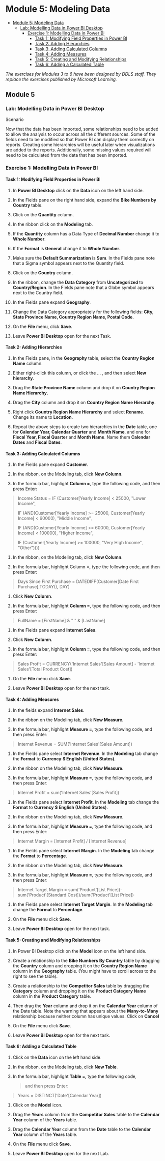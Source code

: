 # Module 5: Modeling Data

   - [Module 5: Modeling Data](#Module-5-Modeling-Data)
      - [Lab: Modelling Data in Power BI Desktop](#Lab-Modelling-Data-in-Power-BI-Desktop)
         - [Exercise 1: Modelling Data in Power BI](#Exercise-1-Modelling-Data-in-Power-BI)
            - [Task 1: Modifying Field Properties in Power BI](#Task-1-Modifying-Field-Properties-in-Power-BI)
            - [Task 2: Adding Hierarchies](#Task-2-Adding-Hierarchies)
            - [Task 3: Adding Calculated Columns](#Task-3-Adding-Calculated-Columns)
            - [Task 4: Adding Measures](#Task-4-Adding-Measures)
            - [Task 5: Creating and Modifying Relationships](#Task-5-Creating-and-Modifying-Relationships)
            - [Task 6: Adding a Calculated Table](#Task-6-Adding-a-Calculated-Table)

*The exercises for Modules 3 to 6 have been designed by DDLS staff.*
*They replace the exercises published by Microsoft Learning.*

## Module 5

### Lab: Modelling Data in Power BI Desktop

Scenario

Now that the data has been imported, some relationships need to be added
to allow the analysis to occur across all the different sources. Some of
the fields need to be modified so that Power BI can display them
correctly on reports. Creating some hierarchies will be useful later
when visualizations are added to the reports. Additionally, some missing
values required will need to be calculated from the data that has been
imported.

### Exercise 1: Modelling Data in Power BI

#### Task 1: Modifying Field Properties in Power BI

1.  In **Power BI Desktop** click on the **Data** icon on the left hand side.

2.  In the Fields pane on the right hand side, expand the
    **Bike Numbers by Country** table.

3.  Click on the **Quantity** column.

4.  In the ribbon click on the **Modeling** tab.

5.  If the **Quantity** column has a Data Type of **Decimal Number** change
    it to **Whole Number**.

6.  If the **Format** is **General** change it to **Whole Number**.

7.  Make sure the **Default Summarization** is **Sum**. In the Fields pane note
    that a Sigma symbol appears next to the Quantity field.

8.  Click on the **Country** column.

9.  In the ribbon, change the **Data Category** from **Uncategorized** to
    **Country/Region**. In the Fields pane note that a Globe symbol appears
    next to the Country field.

10. In the Fields pane expand **Geography**.

11. Change the Data Category appropriately for the following fields:
    **City, State Province Name, Country Region Name, Postal Code**.

12. On the **File** menu, click **Save**.

13. Leave **Power BI Desktop** open for the next Task.

#### Task 2: Adding Hierarchies

1.  In the Fields pane, in the **Geography** table, select the
    **Country Region Name** column.

2.  Either right-click this column, or click the … , and then select **New hierarchy**.

3.  Drag the **State Province Name** column and drop it on **Country Region Name Hierarchy**.

4.  Drag the **City** column and drop it on **Country Region Name Hierarchy**.

5.  Right click **Country Region Name Hierarchy** and select **Rename**. Change
    its name to **Location**.

6.  Repeat the above steps to create two hierarchies in the **Date** table,
    one for **Calendar Year, Calendar Quarter** and **Month Name**, and one for
    **Fiscal Year, Fiscal Quarter** and **Month Name**. Name them **Calendar Dates** and
    **Fiscal Dates**.

#### Task 3: Adding Calculated Columns

1.  In the Fields pane expand **Customer**.

2.  In the ribbon, on the Modeling tab, click **New Column**.

3.  In the formula bar, highlight **Column =**, type the following code,
    and then press Enter:

> Income Status = IF (Customer\[Yearly Income\] &lt; 25000, "Lower
> Income",
>
> IF (AND(Customer\[Yearly Income\] &gt;= 25000, Customer\[Yearly Income\]
> &lt; 60000), "Middle Income",
>
> IF (AND(Customer\[Yearly Income\] &gt;= 60000, Customer\[Yearly Income\]
> &lt; 100000), "Higher Income",
>
> IF (Customer\[Yearly Income\] &gt;= 100000, "Very High Income",
> "Other"))))

1.  In the ribbon, on the Modeling tab, click **New Column**.

2.  In the formula bar, highlight Column =, type the following code, and
    then press Enter:

> Days Since First Purchase = DATEDIFF(Customer\[Date First Purchase\],TODAY(), DAY)

1.  Click **New Column**.

2.  In the formula bar, highlight **Column =**, type the following code,
    and then press Enter:

> FullName = \[FirstName\] & " " & \[LastName\]

1.  In the Fields pane expand **Internet Sales**.

2.  Click **New Column**.

3.  In the formula bar, highlight **Column =**, type the following code,
    and then press Enter:

> Sales Profit = CURRENCY('Internet Sales'[Sales Amount] - 'Internet Sales'[Total Product Cost])

1.  On the **File** menu click **Save**.

2.  Leave **Power BI Desktop** open for the next task.

#### Task 4: Adding Measures

1.  In the fields expand **Internet Sales**.

2.  In the ribbon on the Modeling tab, click **New Measure**.

3.  In the formula bar, highlight **Measure =**, type the following
    code, and then press Enter:

> Internet Revenue = SUM('Internet Sales'\[Sales Amount\])

1.  In the Fields pane select **Internet Revenue**. In the **Modeling** tab
    change the **Format** to **Currency**  **$ English (United States)**.

2.  In the ribbon on the Modeling tab, click **New Measure**.

3.  In the formula bar, highlight **Measure =**, type the following
    code, and then press Enter:

> Internet Profit = sum('Internet Sales'[Sales Profit])

1.  In the Fields pane select **Internet Profit**. In the **Modeling** tab change
    the **Format** to **Currency**  **$ English (United States)**.

2.  In the ribbon on the Modeling tab, click **New Measure**.

3.  In the formula bar, highlight **Measure =**, type the following
    code, and then press Enter:

> Internet Margin = \[Internet Profit\] / \[Internet Revenue\]

1.  In the Fields pane select **Internet Margin**. In the **Modeling** tab change
    the **Format** to **Percentage**.

2.  In the ribbon on the Modeling tab, click **New Measure**.

3.  In the formula bar, highlight **Measure =**, type the following
    code, and then press Enter:

> Internet Target Margin = sum('Product'[List Price])-sum('Product'[Standard Cost])/sum('Product'[List Price])

1.  In the Fields pane select **Internet Target Margin**. In the **Modeling** tab
    change the **Format** to **Percentage**.

2.  On the **File** menu click **Save**.

3.  Leave **Power BI Desktop** open for the next task.

#### Task 5: Creating and Modifying Relationships

1.  In Power BI Desktop click on the **Model** icon on the left hand
    side.

2.  Create a relationship to the **Bike Numbers By Country** table by dragging
    the **Country** column and dropping it on the **Country Region Name** column
    in the **Geography** table. (You might have to scroll across to the
    right to see the table).

3.  Create a relationship to the **Competitor Sales** table by dragging the
    **Category** column and dropping it on the **Product Category Name** column in
    the **Product Category** table.

4.  Then drag the **Year** column and drop it on the **Calendar Year** column of
    the Date table. Note the warning that appears about the **Many-to-Many** relationship because neither column
    has unique values.  Click on **Cancel**

5.  On the **File** menu click **Save**.

6.  Leave **Power BI Desktop** open for the next task.

#### Task 6: Adding a Calculated Table

1.  Click on the **Data** icon on the left hand side.

2.  In the ribbon, on the Modeling tab, click **New Table**.

3.  In the formula bar, highlight **Table =**, type the following code,
    > and then press Enter:

> Years = DISTINCT('Date'\[Calendar Year\])

1.  Click on the **Model** icon.

2.  Drag the **Years** column from the **Competitor Sales** table to the
    **Calendar Year** column of the **Years** table.

3.  Drag the **Calendar Year** column from the **Date** table to the **Calendar Year**
    column of the **Years** table.

4.  On the **File** menu click **Save**.

5.  Leave **Power BI Desktop** open for the next Lab.

